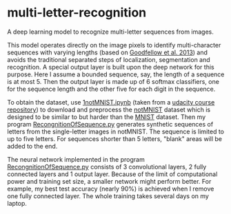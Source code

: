 # multi-letter-recognition
A deep learning model to recognize multi-letter sequences from images.


This model operates directly on the image pixels to identify multi-character sequences with varying lengths (based on [Goodfellow et al. 2013](https://arxiv.org/abs/1312.6082)) and avoids the traditional separated steps of localization, segmentation and recognition. A special output layer is built upon the deep network for this purpose. Here I assume a bounded sequence, say, the length of a sequence is at most 5. Then the output layer is made up of 6 softmax classifiers, one for the sequence length and the other five for each digit in the sequence.

To obtain the dataset, use [1notMNIST.ipynb](https://github.com/seedlingfl/multi-letter-recognition/blob/master/1notMNIST.ipynb) (taken from a [udacity course repository](https://github.com/tensorflow/tensorflow/blob/master/tensorflow/examples/udacity/1_notmnist.ipynb)) to download and preprocess the [notMNIST](http://yaroslavvb.blogspot.com/2011/09/notmnist-dataset.html) dataset which is designed to be similar to but harder than the [MNIST](http://yann.lecun.com/exdb/mnist/) dataset. Then my program [RecongnitionOfSequence.py](https://github.com/seedlingfl/multi-letter-recognition/blob/master/RecongnitionOfSequence.py) generates synthetic sequences of letters from the single-letter images in notMNIST. The sequence is limited to up to five letters. For sequences shorter than 5 letters, "blank" areas will be added to the end.

The neural network implemented in the program [RecongnitionOfSequence.py](https://github.com/seedlingfl/multi-letter-recognition/blob/master/RecongnitionOfSequence.py) consists of 3 convolutional layers, 2 fully connected layers and 1 output layer. Because of the limit of computational power and training set size, a smaller network might perform better. For example, my best test accuracy (nearly 90%) is achieved when I remove one fully connected layer. The whole training takes several days on my laptop.
